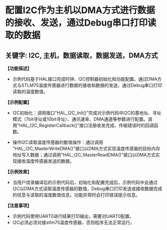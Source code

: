 # 配置I2C作为主机以DMA方式进行数据的接收、发送，通过Debug串口打印读取的数据
## 关键字: I2C, 主机，数据读取，数据发送，DMA方式

**【功能描述】**
+ 示例代码基于HAL接口完成时钟、I2C控制器初始化和功能配置。通过DMA方式与STLM75温度传感器进行数据的接收和数据的发送，通过Debug串口打印读取的温度数值。

**【示例配置】**

+ I2C初始化：调用接口"HAL_I2C_Init()”完成对示例代码中I2C的基地址、寻址模式（7bit寻址或10bit寻址）、通讯速率、DMA通道等参数进行配置。调用"HAL_I2C_RegisterCallback()"接口注册收发完成、传输错误时的回调函数。

+ 操作I2C读取温度传感器的数值操作：通过调用 "HAL_I2C_MasterWriteDMA()"接口以DMA方式实现温度传感器的目标内存地址写入数据；通过调用"HAL_I2C_MasterReadDMA()"接口以DMA方式实现接收温度传感器发送的数据。

**【示例效果】**
+ 当用户烧录编译后的示例代码后，初始化和配置完成后，示例代码中会通过I2C以DMA方式读取温度传感器的数值，Debug串口打印发送或接收数据完成的信息与读取的温度数值信息。功能异常时会打印错误提示信息。

**【注意事项】**
+ 示例代码使用UART0进行结果打印输出，需要对UART0配置。
+ I2C必须必须对接stlm75温度传感器，否则程序无法正常运行。